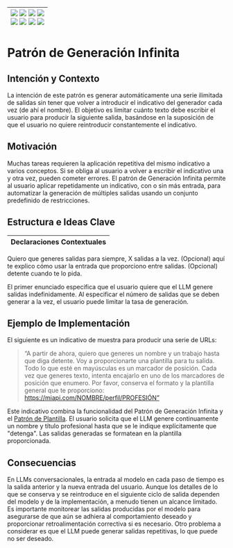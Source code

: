 <div align=right>

|[![](https://img.shields.io/badge/-Inicio-FFF?style=flat&logo=Emlakjet&logoColor=black)](/README.md) [![](https://img.shields.io/badge/-Introducción-FFF?style=flat&logo=abbrobotstudio&logoColor=black)](/documentos/intro.md) [![](https://img.shields.io/badge/-Modelos_de_lenguaje-FFF?style=flat&logo=LiveChat&logoColor=black)](/documentos/LLMs.md) [![](https://img.shields.io/badge/-Panorámica-FFF?style=flat&logo=openstreetmap&logoColor=black)](/documentos/panoramica.md)<br>  [![](https://img.shields.io/badge/-Prompts-FFF?style=flat&logo=Proton&logoColor=black)](/documentos/prompts/README.md) [![](https://img.shields.io/badge/-Ing,_de_prompts-FFF?style=flat&logo=googleearthengine&logoColor=black)](/documentos/ingenieriaDePrompts/README.md) [![](https://img.shields.io/badge/-Patrones-FFF?style=flat&logo=textpattern&logoColor=black)](/documentos/ingenieriaDePrompts/patrones/README.md) [![](https://img.shields.io/badge/-Casos_de_uso-FFF?style=flat&logo=gitbook&logoColor=black)](/documentos/casosDeUso/README.md)|
|-:|

</div>

# Patrón de Generación Infinita

## Intención y Contexto

La intención de este patrón es generar automáticamente una serie ilimitada de salidas sin tener que volver a introducir el indicativo del generador cada vez (de ahí el nombre). El objetivo es limitar cuánto texto debe escribir el usuario para producir la siguiente salida, basándose en la suposición de que el usuario no quiere reintroducir constantemente el indicativo.

## Motivación

Muchas tareas requieren la aplicación repetitiva del mismo indicativo a varios conceptos. Si se obliga al usuario a volver a escribir el indicativo una y otra vez, pueden cometer errores. El patrón de Generación Infinita permite al usuario aplicar repetidamente un indicativo, con o sin más entrada, para automatizar la generación de múltiples salidas usando un conjunto predefinido de restricciones.

## Estructura e Ideas Clave

|Declaraciones Contextuales
|-|
Quiero que generes salidas para siempre, X salidas a la vez.
(Opcional) aquí te explico cómo usar la entrada que proporciono entre salidas.
(Opcional) detente cuando te lo pida.

El primer enunciado especifica que el usuario quiere que el LLM genere salidas indefinidamente. Al especificar el número de salidas que se deben generar a la vez, el usuario puede limitar la tasa de generación.

## Ejemplo de Implementación

El siguiente es un indicativo de muestra para producir una serie de URLs:

> “A partir de ahora, quiero que generes un nombre y un trabajo hasta que diga detente. Voy a proporcionarte una plantilla para tu salida. Todo lo que esté en mayúsculas es un marcador de posición. Cada vez que generes texto, intenta encajarlo en uno de los marcadores de posición que enumero. Por favor, conserva el formato y la plantilla general que te proporciono: https://miapi.com/NOMBRE/perfil/PROFESIÓN”

Este indicativo combina la funcionalidad del Patrón de Generación Infinita y el [Patrón de Plantilla](plantilla.md). El usuario solicita que el LLM genere continuamente un nombre y título profesional hasta que se le indique explícitamente que "detenga". Las salidas generadas se formatean en la plantilla proporcionada.

## Consecuencias

En LLMs conversacionales, la entrada al modelo en cada paso de tiempo es la salida anterior y la nueva entrada del usuario. Aunque los detalles de lo que se conserva y se reintroduce en el siguiente ciclo de salida dependen del modelo y de la implementación, a menudo tienen un alcance limitado. Es importante monitorear las salidas producidas por el modelo para asegurarse de que aún se adhiera al comportamiento deseado y proporcionar retroalimentación correctiva si es necesario. Otro problema a considerar es que el LLM puede generar salidas repetitivas, lo que puede no ser deseado.
